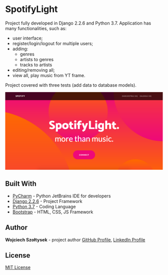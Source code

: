# SpotifyLight

Project fully developed in Django 2.2.6 and Python 3.7. Application has many functionalities, such as:

- user interface;
- register/login/logout for multiple users;
- adding:
    - genres
    - artists to genres
    - tracks to artists
- editing/removing all;
- view all, play music from YT frame.

Project covered with three tests (add data to database models).

![](https://github.com/wszoltysek/spotify/blob/master/main_app/static/img/readme-photo.png?raw=true)

## Built With

- [PyCharm](https://www.jetbrains.com/pycharm/) - Python JetBrains IDE for developers
- [Django 2.2.6](https://docs.djangoproject.com/pl/2.1/releases/2.0/) - Project Framework
- [Python 3.7](https://www.python.org/downloads/release/python-370/) - Coding Language
- [Bootstrap](https://startbootstrap.com/) - HTML, CSS, JS Framework

## Author

**Wojciech Szołtysek** - project author 
[GitHub Profile](https://github.com/wszoltysek/), [LinkedIn Profile](https://www.linkedin.com/in/wszoltysek/)

## License

[MIT License](https://choosealicense.com/licenses/mit/)
